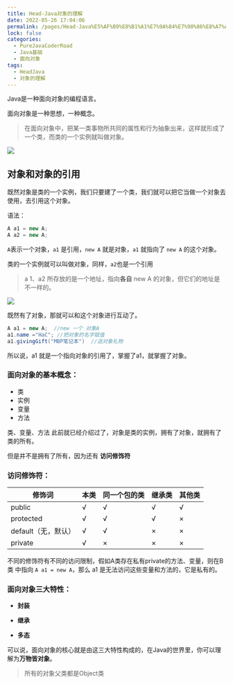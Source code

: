 ```yaml
---
title: Head-Java对象的理解
date: 2022-05-26 17:04:06
permalink: /pages/Head-Java%E5%AF%B9%E8%B1%A1%E7%9A%84%E7%90%86%E8%A7%A3
lock: false
categories: 
  - PureJavaCoderRoad
  - Java基础
  - 面向对象
tags: 
  - HeadJava
  - 对象的理解
---
```

Java是一种面向对象的编程语言。

面向对象是一种思想，一种概念。

> 在面向对象中，把某一类事物所共同的属性和行为抽象出来，这样就形成了一个类，而类的一个实例就叫做对象。

![](https://blog-1253198264.cos.ap-guangzhou.myqcloud.com/l)

## 对象和对象的引用

既然对象是类的一个实例，我们只要建了一个类，我们就可以把它当做一个对象去使用，去引用这个对象。

语法：

```java
A a1 = new A;
A a2 = new A;
```

`A`表示一个对象，`a1` 是引用，`new A` 就是对象，`a1` 就指向了 `new A` 的这个对象。

类的一个实例就可以叫做对象，同样，`a2`也是一个引用

> a 1、a2 所存放的是一个地址，指向**各自** new A 的对象，但它们的地址是不一样的。

![](https://blog-1253198264.cos.ap-guangzhou.myqcloud.com/image-20210111101815188.png)



既然有了对象，那就可以和这个对象进行互动了。

```java
A a1 = new A;  //new 一个 对象A
a1.name ="HaC"; //把对象的名字赋值
a1.givingGift("MBP笔记本")  //送对象礼物
```



所以说，a1 就是一个指向对象的引用了，掌握了a1，就掌握了对象。

### 面向对象的基本概念：

- 类
- 实例
- 变量
- 方法

类、变量、方法 此前就已经介绍过了，对象是类的实例，拥有了对象，就拥有了类的所有。

但是并不是拥有了所有，因为还有 **访问修饰符**

### 访问修饰符：

| 修饰词              | 本类 | 同一个包的类 | 继承类 | 其他类 |
| ------------------- | ---- | ------------ | ------ | ------ |
| public              | √    | √            | √      | √      |
| protected           | √    | √            | √      | ×      |
| default（无，默认） | √    | √            | ×      | ×      |
| private             | √    | ×            | ×      | ×      |



不同的修饰符有不同的访问限制，假如A类存在私有private的方法、变量，则在B类 中指向 `A a1 = new A`，那么 a1 是无法访问这些变量和方法的，它是私有的。



### 面向对象三大特性：

- **封装**

- **继承**

- **多态**

可以说，面向对象的核心就是由这三大特性构成的，在Java的世界里，你可以理解为**万物皆对象**。

> 所有的对象父类都是Object类







